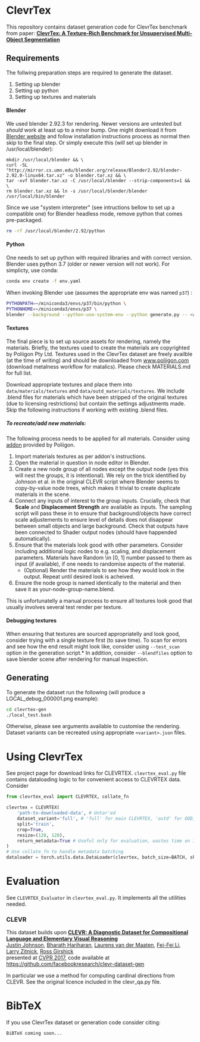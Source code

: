 # ClevrTex

This repository contains dataset generation code for ClevrTex benchmark from paper:
**[ClevrTex: A Texture-Rich Benchmark for Unsupervised Multi-Object Segmentation](https://www.robots.ox.ac.uk/~vgg/research/clevrtex)**

## Requirements

The follwing preparation steps are required to generate the dataset.
1. Setting up blender
2. Setting up python
3. Setting up textures and materials

#### Blender
We used blender 2.92.3 for rendering. Newer versions are untested but _should_ work at least up to a minor bump. One might download it from [Blender website](https://www.blender.org) and follow installation instructions process as normal
then skip to the final step. Or simply execute this (will set up blender in /usr/local/blender):
```
mkdir /usr/local/blender && \
curl -SL "http://mirror.cs.umn.edu/blender.org/release/Blender2.92/blender-2.92.0-linux64.tar.xz" -o blender.tar.xz && \
tar -xvf blender.tar.xz -C /usr/local/blender --strip-components=1 && \
rm blender.tar.xz && ln -s /usr/local/blender/blender /usr/local/bin/blender
```
Since we use "system interpreter" (see intructions bellow to set up a compatible one) for Blender headless mode, remove
python that comes pre-packaged.
```bash
rm -rf /usr/local/blender/2.92/python
```

#### Python
One needs to set up python with required libraries and with correct version. Blender uses python 3.7 
(older or newer version will not work). For simplicty, use conda:
```bash
conda env create -f env.yaml
```
When invoking Blender use (assumes the appropriate env was named `p37`) :
```bash
PYTHONPATH=~/miniconda3/envs/p37/bin/python \
PYTHONHOME=~/miniconda3/envs/p37 \
blender --background --python-use-system-env --python generate.py -- <args>
```

#### Textures
The final piece is to set up source assets for rendering, namely the materials. 
Briefly, the textures used to create the materials are copyrighted by Poliigon Pty Ltd.
Textures used in the ClevrTex dataset are freely availble (at the time of writing) and should be
downloaded from www.poliigon.com  (download metalness workflow for matalics). Please check MATERIALS.md for full list.

Download appropriate textures and place them into `data/materials/textures` and `data/outd_materials/textures`. 
We include .blend files for materials which have been stripped of the original textures (due to licensing restrictions) but contain the settings adjustments made.
Skip the following instructions if working with existing .blend files.

##### To recreate/add new materials:
The following process needs to be applied for all materials. Consider using [addon](https://help.poliigon.com/en/articles/2540839-poliigon-material-converter-addon-for-blender) provided by Poliigon.
1. Import materials textures as per addon's instructions.
2. Open the material in question in node editor in Blender.
3. Create a new node group of all nodes except the output node (yes this will nest the groups, it is intentional).
We rely on the trick identified by Johnson et al. in the original 
   CLEVR script where Blender seems to 
   copy-by-value node trees, which makes it trivial to create 
   duplicate materials in the scene.
4. Connect any inputs of interest to the group inputs. Crucially, check that **Scale** and **Displacement Strength** are available as inputs.
   The sampling script will pass these in to ensure that background/objects have correct scale adjustements to ensure level of details does not disappear between small objects and large background.
   Check that outputs have been connected to Shader output nodes (should have happended automatically).
5. Ensure that the materials look good with other parameters. Consider including additional logic nodes to e.g. scaling, and displacement parameters. 
   Materials have Random \in [0, 1] number passed to them as input (if available), if one needs to randomise aspects of the material. 
    - (Optional) Render the materials to see how they would look in the output. Repeat until desired look is acheived.
6. Ensure the node group is named identically to the material and then save it as your-node-group-name.blend.

This is unfortunatelly a manual process to ensure all textures look good that usually involves several test render per texture.

#### Debugging textures
When ensuring that textures are sourced appropriatelly and look good, consider trying with a single texture first (to save time).
To scan for errors and see how the end result might look like, consider using `--test_scan` option in the generation script.*
In addition, consider `--blendfiles` option to save blender scene after rendering for manual inspection. 


## Generating
To generate the dataset run the following (will produce a LOCAL_debug_000001.png example):
```bash
cd clevrtex-gen
./local_test.bash
```

Otherwise, please see arguments available to customise the rendering. Dataset variants can be recreated using appropriate 
`<variant>.json` files.

# Using ClevrTex
See project page for download links for CLEVRTEX.
`clevrtex_eval.py` file contains dataloading logic to for convenient access to CLEVRTEX data.
Consider
```python
from clevrtex_eval import CLEVRTEX, collate_fn

clevrtex = CLEVRTEX(
    'path-to-downloaded-data', # Untar'ed
    dataset_variant='full', # 'full' for main CLEVRTEX, 'outd' for OOD, 'pbg','vbg','grassbg','camo' for variants.
    split='train',
    crop=True,
    resize=(128, 128),
    return_metadata=True # Useful only for evaluation, wastes time on I/O otherwise 
)
# Use collate_fn to handle metadata batching
dataloader = torch.utils.data.DataLoader(clevrtex, batch_size=BATCH, shuffle=True, collate_fn=collate_fn)
```

# Evaluation
See `CLEVRTEX_Evaluator` in `clevrtex_eval.py`. It implements all the utilities needed.

### CLEVR
This dataset builds upon
**[CLEVR: A Diagnostic Dataset for Compositional Language and Elementary Visual Reasoning](http://cs.stanford.edu/people/jcjohns/clevr/)**
 <br>
 <a href='http://cs.stanford.edu/people/jcjohns/'>Justin Johnson</a>,
 <a href='http://home.bharathh.info/'>Bharath Hariharan</a>,
 <a href='https://lvdmaaten.github.io/'>Laurens van der Maaten</a>,
 <a href='http://vision.stanford.edu/feifeili/'>Fei-Fei Li</a>,
 <a href='http://larryzitnick.org/'>Larry Zitnick</a>,
 <a href='http://www.rossgirshick.info/'>Ross Girshick</a>
 <br>
 presented at [CVPR 2017](http://cvpr2017.thecvf.com/), code available at https://github.com/facebookresearch/clevr-dataset-gen

In particular we use a method for computing cardinal directions from CLEVR.
See the original licence included in the clevr_qa.py file.

# BibTeX
If you use ClevrTex dataset or generation code consider citing:
```
BiBTeX coming soon...
```
